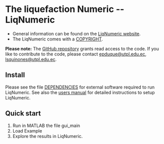 # The liquefaction Numeric -- LiqNumeric

- General information can be found on the [LiqNumeric website](http://www.ingenieriasismica.utpl.edu.ec/software/liqnumeric/).
- The LiqNumeric comes with a [COPYRIGHT][2].

**Please note:** The [GitHub repository](https://github.com/grissutpl/OpenLiqNumeric) grants read access to the code.
If you like to contribute to the code, please contact [epduque@utpl.edu.ec](mailto:epduque@utpl.edu.ec), [lsquinones@utpl.edu.ec](mailto:lsquinones@utpl.edu.ec).

## Install

Please see the file [DEPENDENCIES][3] for external software required to run LiqNumeric.
See also the [users manual][1] for detailed instructions to setup LiqNumeric.

## Quick start

1. Run in MATLAB the file gui_main
2. Load Example
3. Explore the results in LiqNumeric.


[1]: doc/uso_rapido/manual_EN.md
[2]: COPYRIGHT
[3]: doc/DEPENDENCIES.md
